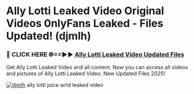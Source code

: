 # Ally Lotti Leaked Video Original Videos 0nlyFans Leaked - Files Updated! (djmlh)

<h3>🔴 CLICK HERE 🌐==►► <a href="https://best4dudes.click/HH4t6V" rel="nofollow">Ally Lotti Leaked Video Updated Files</a></h3>

Get Ally Lotti Leaked Video and all content. Now you can access all videos and pictures of Ally Lotti Leaked Video. New Updated Files 2025!

[![djmlh](https://github.com/user-attachments/assets/8c521d6e-e6e3-4a75-9320-d58ab9d79d5b)](https://best4dudes.click/HH4t6V)
ally lotti juice wrld leaked video